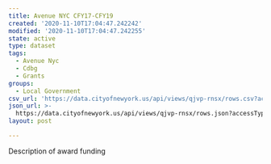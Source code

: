 ```yaml
---
title: Avenue NYC CFY17-CFY19
created: '2020-11-10T17:04:47.242242'
modified: '2020-11-10T17:04:47.242255'
state: active
type: dataset
tags:
  - Avenue Nyc
  - Cdbg
  - Grants
groups:
  - Local Government
csv_url: 'https://data.cityofnewyork.us/api/views/qjvp-rnsx/rows.csv?accessType=DOWNLOAD'
json_url: >-
  https://data.cityofnewyork.us/api/views/qjvp-rnsx/rows.json?accessType=DOWNLOAD
layout: post

---
```

Description of award funding
